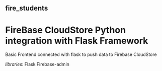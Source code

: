 ## fire_students
# FireBase CloudStore Python integration with Flask Framework

Basic Frontend connected with flask to push data to Firebase CloudStore 

*libraries*:
  Flask
  Firebase-admin
